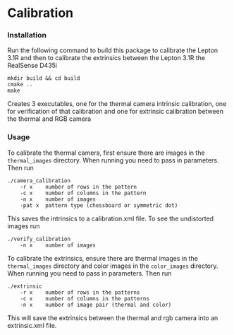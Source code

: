 # Calibration

### Installation

Run the following command to build this package to calibrate the Lepton 3.1R and then to calibrate the extrinsics between the Lepton 3.1R the RealSense D435i

```
mkdir build && cd build
cmake ..
make
```
Creates 3 executables, one for the thermal camera intrinsic calibration, one for verification of that calibration and one for extrinsic calibration between the thermal and RGB camera

### Usage

To calibrate the thermal camera, first ensure there are images in the `thermal_images` directory. When running you need to pass in parameters. Then run

```
./camera_calibration 
    -r x    number of rows in the pattern
    -c x    number of columns in the pattern
    -n x    number of images
    -pat x  pattern type (chessboard or symmetric dot)
```

This saves the intrinsics to a calibration.xml file. To see the undistorted images run

```
./verify_calibration
    -n x    number of images
```

To calibrate the extrinsics, ensure there are thermal images in the `thermal_images` directory and color images in the `color_images` directory. When running you need to pass in parameters. Then run

```
./extrinsic 
    -r x    number of rows in the patterns
    -c x    number of columns in the patterns
    -n x    number of image pair (thermal and color)
```
This will save the extrinsics between the thermal and rgb camera into an extrinsic.xml file.
